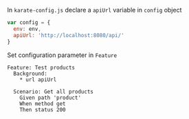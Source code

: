 In `karate-config.js` declare a `apiUrl` variable in  `config` object

```javascript
var config = {  
  env: env,  
  apiUrl: 'http://localhost:8080/api/'  
}
```

Set configuration parameter in `Feature`

```gherkin
Feature: Test products
  Background:  
    * url apiUrl  
  
  Scenario: Get all products    
	Given path 'product'  
    When method get  
    Then status 200
```
